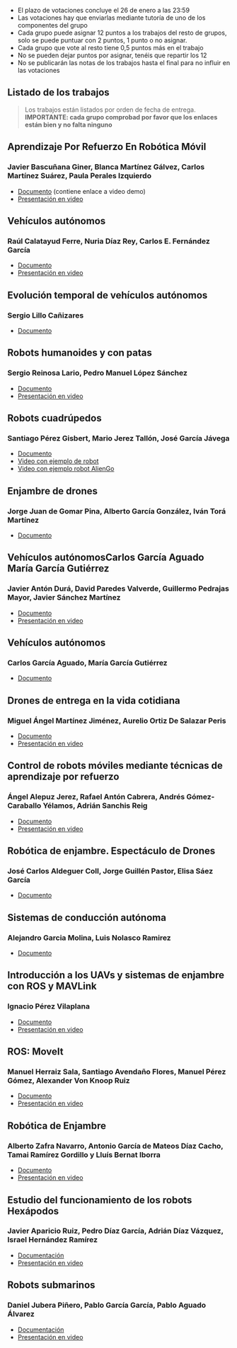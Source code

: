 - El plazo de votaciones concluye el 26 de enero a las 23:59
- Las votaciones hay que enviarlas mediante tutoría de uno de los componentes del grupo
- Cada grupo puede asignar 12 puntos a los trabajos del resto de grupos, solo se puede puntuar con 2 puntos, 1 punto o no asignar. 
- Cada grupo que vote al resto tiene 0,5 puntos más en el trabajo
- No se pueden dejar puntos por asignar, tenéis que repartir los 12
- No se publicarán las notas de los trabajos hasta el final para no influir en las votaciones


## Listado de los trabajos

> Los trabajos están listados por orden de fecha de entrega. **IMPORTANTE: cada grupo comprobad por favor que los enlaces están bien y no falta ninguno**


## Aprendizaje Por Refuerzo En Robótica Móvil
### Javier Bascuñana Giner, Blanca Martínez Gálvez, Carlos Martínez Suárez, Paula Perales Izquierdo

- [Documento](aprendizaje_por_refuerzo/Aprendizaje_por_refuerzo.pdf) (contiene enlace a video demo)
- [Presentación en video](https://drive.google.com/file/d/1dXE9wtYoAEZolWMCHU4QSc2AHFODgTZC/view)

## Vehículos autónomos
### Raúl Calatayud Ferre, Nuria Díaz Rey, Carlos E. Fernández García

- [Documento](vehiculos_autonomos/vehiculos_autonomos.pdf)
- [Presentación en video](https://drive.google.com/file/d/1yNI3jrbr6uL9hmeZ05CPP0uyXlNCZRxi/view)

## Evolución temporal de vehículos autónomos
### Sergio Lillo Cañizares

- [Documento](evolucion_vehiculos_autonomos/evolucion.pdf)

## Robots humanoides y con patas
### Sergio Reinosa Lario, Pedro Manuel López Sánchez

- [Documento](humanoides/humanoides.pdf)
- [Presentación en video](humanoides/presentacion.mp4)

## Robots cuadrúpedos
### Santiago Pérez Gisbert, Mario Jerez Tallón, José García Jávega

- [Documento](cuadrupedos/cuadrupedos.pdf)
- [Video con ejemplo de robot](https://drive.google.com/file/d/18uOLSRPKPpQpvggktdsXTLsfXa5uFab-/view)
- [Video con ejemplo robot AlienGo](https://drive.google.com/file/d/1DQKpnsuRmCi13kGCTWmwoBsmc4TLMMr-/view)

## Enjambre de drones
### Jorge Juan de Gomar Pina, Alberto García González, Iván Torá Martínez

- [Documento](enjambre_drones/enjambre_drones.pdf)

## Vehículos autónomosCarlos García Aguado María García Gutiérrez
### Javier Antón Durá, David Paredes Valverde, Guillermo Pedrajas Mayor, Javier Sánchez Martínez

- [Documento](vehiculos_autonomos2/vehiculos_autonomos2.pdf)
- [Presentación en video](https://drive.google.com/file/d/13Dmgi0VsD75F1YTwL0Ml5UFtAHppNJOd/view?usp=sharing)

## Vehículos autónomos
### Carlos García Aguado, María García Gutiérrez

- [Documento](vehiculos_autonomos3/vehiculos_autonomos3.pdf)

## Drones de entrega en la vida cotidiana
### Miguel Ángel Martínez Jiménez, Aurelio Ortiz De Salazar Peris

- [Documento](drones_reparto/drones_reparto.pdf)
- [Presentación en video](https://youtu.be/yEf4gNV3ySo)

## Control de robots móviles mediante técnicas de aprendizaje por refuerzo
### Ángel Alepuz Jerez, Rafael Antón Cabrera, Andrés Gómez-Caraballo Yélamos, Adrián Sanchis Reig

- [Documento](aprendizaje_por_refuerzo2/aprendizaje_por_refuerzo.pdf)
- [Presentación en video](https://www.youtube.com/watch?v=-m9PY6dYaVE)

## Robótica de enjambre. Espectáculo de Drones
### José Carlos Aldeguer Coll, Jorge Guillén Pastor, Elisa Sáez García

- [Documento](enjambre_drones2/enjambre_drones2.pdf)


## Sistemas de conducción autónoma
### Alejandro Garcia Molina, Luis Nolasco Ramirez

- [Documento](conduccion_autonoma/conduccion_autonoma.pdf)

## Introducción a los UAVs y sistemas de enjambre con ROS y MAVLink
### Ignacio Pérez Vilaplana

- [Documento](uavs_ros_mavlink/trabajo.pdf)
- [Presentación en video](https://drive.google.com/drive/folders/1Yv-x8r6BB26icK2z2hv9Q0BdaTJtmAEW)

## ROS: MoveIt
### Manuel Herraiz Sala, Santiago Avendaño Flores, Manuel Pérez Gómez, Alexander Von Knoop Ruiz

- [Documento](moveit/moveit.pdf)
- [Presentación en video](https://drive.google.com/file/d/1hbcFAMPuC6VUxVjp3zT4dBCrIwX4oMux/view)

## Robótica de Enjambre
### Alberto Zafra Navarro, Antonio García de Mateos Díaz Cacho, Tamai Ramírez Gordillo y Lluís Bernat Iborra

- [Documento](robotica_de_enjambre/Robotica_de_Enjambre.pdf)
- [Presentación en video](https://youtu.be/oftN_R2fQT0)

## Estudio del funcionamiento de los robots Hexápodos
### Javier Aparicio Ruiz, Pedro Díaz García, Adrián Díaz Vázquez, Israel Hernández Ramírez

- [Documentación](hexapodos/hexapodos.pdf)
- [Presentación en video](https://drive.google.com/drive/folders/1um5fRzh9gODZZ_VzEHiLQA6FJkVsx_ng)

## Robots submarinos
### Daniel Jubera Piñero, Pablo García García, Pablo Aguado Álvarez

- [Documentación](submarinos/trabajo.pdf)
- [Presentación en video](https://www.youtube.com/watch?v=9U4jDcbHGGc)